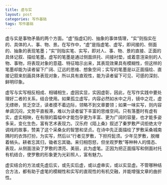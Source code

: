 ```yaml
---
title: 虚与实
layout: post
categories: 写作基础
tags: 写作基础
---
```


虚与实是事物矛盾的两个方面。“虚”指虚幻的、抽象的事体情理，“实”则指实在的、具体的人、事、物、景。在写作中，“虚”是指虚笔、虚写，即间接的、侧面的、抽象的表现笔墨；“实”则指实笔、实写，即对人、事、物、景的直接、正面的具体记叙、描绘笔墨。虚写的笔墨是通过侧面烘托、间接衬垫，或着意渲染别的人物、事物，将表现对象的意蕴、特征暗示出来，其表现效果具有模糊性，但这样的笔墨却能为读者留下广阔、辽远的思维、想象空间；实写的笔墨是以正面描绘、直接记叙来刻画具体表现对象，所以具有直观性，能为读者留下可见、可感的深刻、鲜明印象。

虚写与实写相反相成、相辅相生，虚因实显，实因虚彰，因此，在写作实践中要处理好二者的关系，结合使用。如果孤立虚写，内容必然如水中之月，镜中之花，虚无缥缈，贫乏空泛，读者摸不着边际，领略不到文章要领；如果一味实写，则内容单调沉闷，文势平直板滞，难以为读者留下丰富的思维空间。只有落墨时有虚有实，虚实相映，在有限的篇幅中才能包孕更为丰富、更为广阔的容量，也才能多姿多采，变化生色，富有艺术表现力。汉乐府《陌上桑》叙述了秦罗敷严词拒绝太守调戏的故事，赞美了这个采桑女的智慧和坚贞。在诗中先正面描绘了罗敷采桑城南隅时的衣饰打扮，为实写，然后以“行者见罗敷，下担捋髭须。少年见罗敷，脱帽着帩头。耕者忘其归，锄者忘其锄。来归相怨怒，但坐观罗敷”等种种人的情态、表现，从侧面渲染了罗敷的漂亮、美丽，此为虚笔。正因为把正面描写和侧面衬托有机结合，使罗敷的形象更为光彩照人，富有魅力。

虚实结合的方法或先虚后实，或先实后虚，或以虚串实，或以实显虚。不管哪种结合方法，都有助于虚笔的模糊性和实写的直观性的有机交融，并能增强文章的曲折性。 